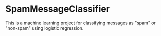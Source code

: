 # SpamMessageClassifier
This is a machine learning project for classifying messages as "spam" or "non-spam" using logistic regression.
